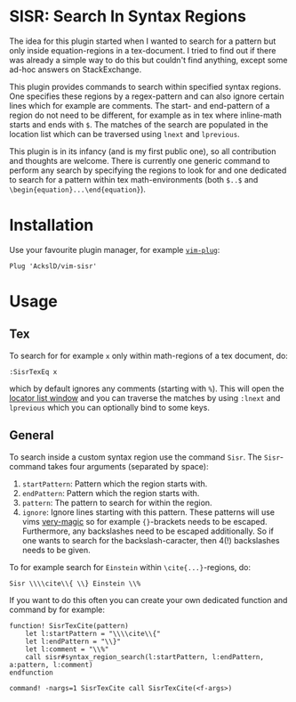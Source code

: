 # SISR: Search In Syntax Regions

The idea for this plugin started when I wanted to search for a pattern but only inside equation-regions in a tex-document.
I tried to find out if there was already a simple way to do this but couldn't find anything, except some ad-hoc answers on StackExchange.

This plugin provides commands to search within specified syntax regions.
One specifies these regions by a regex-pattern and can also ignore certain lines which for example are comments.
The start- and end-pattern of a region do not need to be different, for example as in tex where inline-math starts and ends with `$`.
The matches of the search are populated in the location list which can be traversed using `lnext` and `lprevious`.

This plugin is in its infancy (and is my first public one), so all contribution and thoughts are welcome.
There is currently one generic command to perform any search by specifying the regions to look for and one dedicated to search for a pattern within tex math-environments (both `$..$` and `\begin{equation}...\end{equation}`).

# Installation
Use your favourite plugin manager, for example [`vim-plug`](https://github.com/junegunn/vim-plug):
```vim
Plug 'AckslD/vim-sisr'
```

# Usage
## Tex
To search for for example `x` only within math-regions of a tex document, do:
```
:SisrTexEq x
```
which by default ignores any comments (starting with `%`).
This will open the [locator list window](https://freshman.tech/vim-quickfix-and-location-list/) and you can traverse the matches by using `:lnext` and `lprevious` which you can optionally bind to some keys.

## General
To search inside a custom syntax region use the command `Sisr`.
The `Sisr`-command takes four arguments (separated by space):
1. `startPattern`: Pattern which the region starts with.
1. `endPattern`: Pattern which the region starts with.
1. `pattern`: The pattern to search for within the region.
1. `ignore`: Ignore lines starting with this pattern.
These patterns will use vims [very-magic](https://vim.fandom.com/wiki/Simplifying_regular_expressions_using_magic_and_no-magic) so for example `{}`-brackets needs to be escaped.
Furthermore, any backslashes need to be escaped additionally.
So if one wants to search for the backslash-caracter, then 4(!) backslashes needs to be given.

To for example search for `Einstein` within `\cite{...}`-regions, do:
```vim
Sisr \\\\cite\\{ \\} Einstein \\%
```

If you want to do this often you can create your own dedicated function and command by for example:
```vim
function! SisrTexCite(pattern)
    let l:startPattern = "\\\\cite\\{"
    let l:endPattern = "\\}"
    let l:comment = "\\%"
    call sisr#syntax_region_search(l:startPattern, l:endPattern, a:pattern, l:comment)
endfunction

command! -nargs=1 SisrTexCite call SisrTexCite(<f-args>)
```
